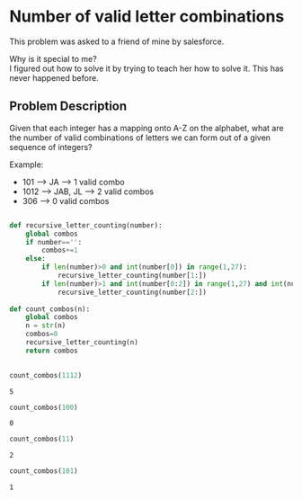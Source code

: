# Number of valid letter combinations

This problem was asked to a friend of mine by salesforce. 

Why is it special to me?<br>
I figured out how to solve it by trying to teach her how to solve it. This has never happened before.

## Problem Description

Given that each integer has a mapping onto A-Z on the alphabet, what are the number of valid combinations of letters we can form out of a given sequence of integers?

Example:
- 101 --> JA --> 1 valid combo
- 1012 --> JAB, JL --> 2 valid combos
- 306 --> 0 valid combos


```python

def recursive_letter_counting(number):
    global combos
    if number=='':
        combos+=1
    else:
        if len(number)>0 and int(number[0]) in range(1,27):
            recursive_letter_counting(number[1:])
        if len(number)>1 and int(number[0:2]) in range(1,27) and int(number[0]):
            recursive_letter_counting(number[2:])
            
def count_combos(n):
    global combos
    n = str(n)
    combos=0
    recursive_letter_counting(n)
    return combos
            

```


```python
count_combos(1112)
```




    5




```python
count_combos(100)
```




    0




```python
count_combos(11)
```




    2




```python
count_combos(101)
```




    1


